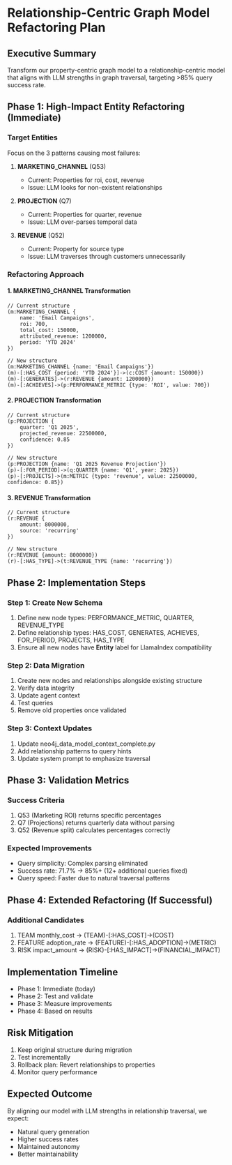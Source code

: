 # Relationship-Centric Graph Model Refactoring Plan

## Executive Summary
Transform our property-centric graph model to a relationship-centric model that aligns with LLM strengths in graph traversal, targeting >85% query success rate.

## Phase 1: High-Impact Entity Refactoring (Immediate)

### Target Entities
Focus on the 3 patterns causing most failures:

1. **MARKETING_CHANNEL** (Q53)
   - Current: Properties for roi, cost, revenue
   - Issue: LLM looks for non-existent relationships
   
2. **PROJECTION** (Q7)
   - Current: Properties for quarter, revenue
   - Issue: LLM over-parses temporal data
   
3. **REVENUE** (Q52)
   - Current: Property for source type
   - Issue: LLM traverses through customers unnecessarily

### Refactoring Approach

#### 1. MARKETING_CHANNEL Transformation
```cypher
// Current structure
(m:MARKETING_CHANNEL {
    name: 'Email Campaigns',
    roi: 700,
    total_cost: 150000,
    attributed_revenue: 1200000,
    period: 'YTD 2024'
})

// New structure
(m:MARKETING_CHANNEL {name: 'Email Campaigns'})
(m)-[:HAS_COST {period: 'YTD 2024'}]->(c:COST {amount: 150000})
(m)-[:GENERATES]->(r:REVENUE {amount: 1200000})
(m)-[:ACHIEVES]->(p:PERFORMANCE_METRIC {type: 'ROI', value: 700})
```

#### 2. PROJECTION Transformation
```cypher
// Current structure
(p:PROJECTION {
    quarter: 'Q1 2025',
    projected_revenue: 22500000,
    confidence: 0.85
})

// New structure
(p:PROJECTION {name: 'Q1 2025 Revenue Projection'})
(p)-[:FOR_PERIOD]->(q:QUARTER {name: 'Q1', year: 2025})
(p)-[:PROJECTS]->(m:METRIC {type: 'revenue', value: 22500000, confidence: 0.85})
```

#### 3. REVENUE Transformation
```cypher
// Current structure
(r:REVENUE {
    amount: 8000000,
    source: 'recurring'
})

// New structure
(r:REVENUE {amount: 8000000})
(r)-[:HAS_TYPE]->(t:REVENUE_TYPE {name: 'recurring'})
```

## Phase 2: Implementation Steps

### Step 1: Create New Schema
1. Define new node types: PERFORMANCE_METRIC, QUARTER, REVENUE_TYPE
2. Define relationship types: HAS_COST, GENERATES, ACHIEVES, FOR_PERIOD, PROJECTS, HAS_TYPE
3. Ensure all new nodes have __Entity__ label for LlamaIndex compatibility

### Step 2: Data Migration
1. Create new nodes and relationships alongside existing structure
2. Verify data integrity
3. Update agent context
4. Test queries
5. Remove old properties once validated

### Step 3: Context Updates
1. Update neo4j_data_model_context_complete.py
2. Add relationship patterns to query hints
3. Update system prompt to emphasize traversal

## Phase 3: Validation Metrics

### Success Criteria
1. Q53 (Marketing ROI) returns specific percentages
2. Q7 (Projections) returns quarterly data without parsing
3. Q52 (Revenue split) calculates percentages correctly

### Expected Improvements
- Query simplicity: Complex parsing eliminated
- Success rate: 71.7% → 85%+ (12+ additional queries fixed)
- Query speed: Faster due to natural traversal patterns

## Phase 4: Extended Refactoring (If Successful)

### Additional Candidates
1. TEAM monthly_cost → (TEAM)-[:HAS_COST]->(COST)
2. FEATURE adoption_rate → (FEATURE)-[:HAS_ADOPTION]->(METRIC)
3. RISK impact_amount → (RISK)-[:HAS_IMPACT]->(FINANCIAL_IMPACT)

## Implementation Timeline
- Phase 1: Immediate (today)
- Phase 2: Test and validate
- Phase 3: Measure improvements
- Phase 4: Based on results

## Risk Mitigation
1. Keep original structure during migration
2. Test incrementally
3. Rollback plan: Revert relationships to properties
4. Monitor query performance

## Expected Outcome
By aligning our model with LLM strengths in relationship traversal, we expect:
- Natural query generation
- Higher success rates
- Maintained autonomy
- Better maintainability